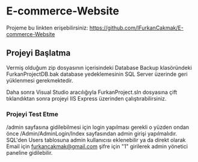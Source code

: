 # E-commerce-Website

Projeme bu linkten erişebilirsiniz: https://github.com/IFurkanCakmak/E-commerce-Website 

## Projeyi Başlatma

Vermiş olduğum zip dosyasının içerisindeki Database Backup klasöründeki FurkanProjectDB.bak database yedeklemesinin SQL Server üzerinde geri yüklenmesi gerekmektedir.

Daha sonra Visual Studio aracılığıyla FurkanProject.sln dosyasına çift  tıklandıktan sonra projeyi IIS Express üzerinden çalıştırabilirsiniz.

### Projeyi Test Etme

/admin sayfasına gidilebilmesi için login yapılması gerekli o yüzden ondan önce /Admin/AdminLogin/Index sayfasından admin girişi yapılmalıdır. SQL'den Users tablosuna admin kullanıcısı eklenebilir ya da direkt olarak Email için furkancakmak@gmail.com şifre için "1" girilerek admin yönetici paneline gidilebilir.





